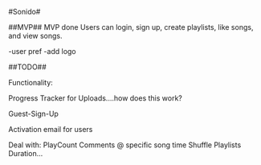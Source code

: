   #Sonido#

##MVP##
MVP done
  Users can login, sign up, create playlists, like songs, and view songs.
  

-user pref
-add logo

##TODO##

Functionality:

Progress Tracker for Uploads....how does this work?

Guest-Sign-Up

Activation email for users

Deal with:
PlayCount
Comments @ specific song time
Shuffle Playlists
Duration...
